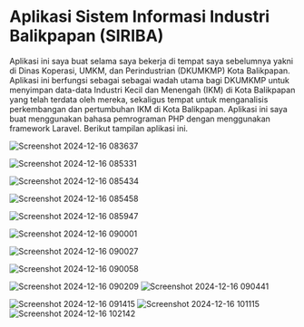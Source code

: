 # Aplikasi Sistem Informasi Industri Balikpapan (SIRIBA)

Aplikasi ini saya buat selama saya bekerja di tempat saya sebelumnya yakni di Dinas Koperasi, UMKM, dan Perindustrian (DKUMKMP) Kota Balikpapan. Aplikasi ini berfungsi sebagai sebagai wadah utama bagi DKUMKMP untuk menyimpan data-data Industri Kecil dan Menengah (IKM) di Kota Balikpapan yang telah terdata oleh mereka, sekaligus tempat untuk menganalisis perkembangan dan pertumbuhan IKM di Kota Balikpapan. Aplikasi ini saya buat menggunakan bahasa pemrograman PHP dengan menggunakan framework Laravel.
Berikut tampilan aplikasi ini.


![Screenshot 2024-12-16 083637](https://github.com/user-attachments/assets/99e3c2bb-6208-44cf-9b26-aa5587bf3bbf)

![Screenshot 2024-12-16 085331](https://github.com/user-attachments/assets/01d76fbc-bdb1-4ee7-b600-391af997c817)

![Screenshot 2024-12-16 085434](https://github.com/user-attachments/assets/45d6857b-7fc5-443a-b542-c1bc23640d1a)

![Screenshot 2024-12-16 085458](https://github.com/user-attachments/assets/0717861b-ae25-4865-a29f-0a8d1e1ef556)

![Screenshot 2024-12-16 085947](https://github.com/user-attachments/assets/65d77783-6b43-45f6-a9a6-619aace5ca0e)

![Screenshot 2024-12-16 090001](https://github.com/user-attachments/assets/dce03ce7-9ad5-433c-b35f-d991f14fc363)

![Screenshot 2024-12-16 090027](https://github.com/user-attachments/assets/8ab59acf-2ddf-4d87-bfff-08e7b78211d3)

![Screenshot 2024-12-16 090058](https://github.com/user-attachments/assets/9d697241-e3d4-4f81-9873-5e58bc851539)

![Screenshot 2024-12-16 090209](https://github.com/user-attachments/assets/9cd26a85-b547-412c-8218-90921fb1cb2f)
![Screenshot 2024-12-16 090441](https://github.com/user-attachments/assets/a10e110c-5784-4672-855f-ae6223902f36)

![Screenshot 2024-12-16 091415](https://github.com/user-attachments/assets/a300903b-71e3-47e7-a018-72766070f5c1)
![Screenshot 2024-12-16 101115](https://github.com/user-attachments/assets/177cd527-8650-4d06-85ff-20939b5c5f1c)
![Screenshot 2024-12-16 102142](https://github.com/user-attachments/assets/b169361a-097e-45ce-a0c1-896165b35750)


